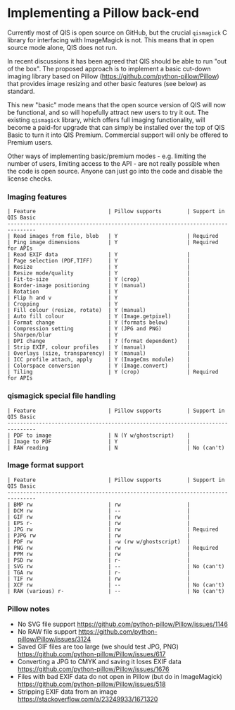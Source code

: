 # Implementing a Pillow back-end

Currently most of QIS is open source on GitHub, but the crucial `qismagick` C library
for interfacing with ImageMagick is not. This means that in open source mode alone,
QIS does not run.

In recent discussions it has been agreed that QIS should be able to run "out of the
box". The proposed approach is to implement a basic cut-down imaging library based
on Pillow (https://github.com/python-pillow/Pillow) that provides image resizing
and other basic features (see below) as standard.

This new "basic" mode means that the open source version of QIS will now be
functional, and so will hopefully attract new users to try it out. The existing
`qismagick` library, which offers full imaging functionality, will become a paid-for
upgrade that can simply be installed over the top of QIS Basic to turn it into QIS
Premium. Commercial support will only be offered to Premium users.

Other ways of implementing basic/premium modes - e.g. limiting the number of users,
limiting access to the API - are not really possible when the code is open source.
Anyone can just go into the code and disable the license checks.

### Imaging features

    | Feature                       | Pillow supports        | Support in QIS Basic
    -------------------------------------------------------------------------------
    | Read images from file, blob   | Y                      | Required
    | Ping image dimensions         | Y                      | Required for APIs
    | Read EXIF data                | Y                      |
    | Page selection (PDF,TIFF)     | Y                      |
    | Resize                        | Y                      |
    | Resize mode/quality           | Y                      |
    | Fit-to-size                   | Y (crop)               |
    | Border-image positioning      | Y (manual)             |
    | Rotation                      | Y                      |
    | Flip h and v                  | Y                      |
    | Cropping                      | Y                      |
    | Fill colour (resize, rotate)  | Y (manual)             |
    | Auto fill colour              | Y (Image.getpixel)     |
    | Format change                 | Y (formats below)      |
    | Compression setting           | Y (JPG and PNG)        |
    | Sharpen/blur                  | Y                      |
    | DPI change                    | ? (format dependent)   |
    | Strip EXIF, colour profiles   | Y (manual)             |
    | Overlays (size, transparency) | Y (manual)             |
    | ICC profile attach, apply     | Y (ImageCms module)    |
    | Colorspace conversion         | Y (Image.convert)      |
    | Tiling                        | Y (crop)               | Required for APIs

### qismagick special file handling

    | Feature                       | Pillow supports        | Support in QIS Basic
    -------------------------------------------------------------------------------
    | PDF to image                  | N (Y w/ghostscript)    |
    | Image to PDF                  | Y                      |
    | RAW reading                   | N                      | No (can't)

### Image format support

    | Feature                       | Pillow supports        | Support in QIS Basic
    -------------------------------------------------------------------------------
    | BMP rw                        | rw                     |
    | DCM rw                        | --                     |
    | GIF rw                        | rw                     |
    | EPS r-                        | rw                     |
    | JPG rw                        | rw                     | Required
    | PJPG rw                       | rw                     |
    | PDF rw                        | -w (rw w/ghostscript)  |
    | PNG rw                        | rw                     | Required
    | PPM rw                        | rw                     |
    | PSD rw                        | r-                     |
    | SVG rw                        | --                     | No (can't)
    | TGA rw                        | r-                     |
    | TIF rw                        | rw                     |
    | XCF rw                        | --                     | No (can't)
    | RAW (various) r-              | --                     | No (can't)

### Pillow notes

* No SVG file support
  https://github.com/python-pillow/Pillow/issues/1146
* No RAW file support
  https://github.com/python-pillow/Pillow/issues/3124
* Saved GIF files are too large (we should test JPG, PNG)
  https://github.com/python-pillow/Pillow/issues/617
* Converting a JPG to CMYK and saving it loses EXIF data
  https://github.com/python-pillow/Pillow/issues/1676
* Files with bad EXIF data do not open in Pillow (but do in ImageMagick)
  https://github.com/python-pillow/Pillow/issues/518
* Stripping EXIF data from an image
  https://stackoverflow.com/a/23249933/1671320
